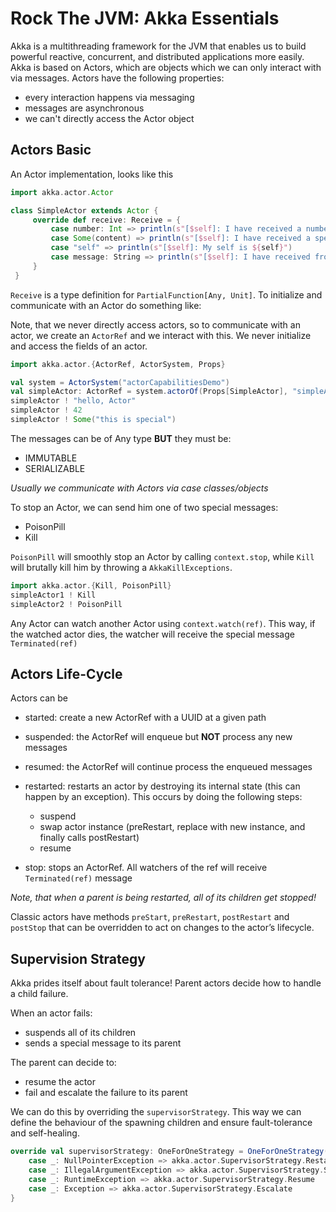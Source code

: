 # Rock The JVM: Akka Essentials

Akka is a multithreading framework for the JVM that enables us to build powerful reactive, concurrent, and distributed applications more easily. 
Akka is based on Actors, which are objects which we can only interact with via messages. Actors have the following properties:
- every interaction happens via messaging
- messages are asynchronous
- we can't directly access the Actor object


## Actors Basic
An Actor implementation, looks like this 

```scala
import akka.actor.Actor

class SimpleActor extends Actor {
     override def receive: Receive = {
         case number: Int => println(s"[$self]: I have received a number: $number")
         case Some(content) => println(s"[$self]: I have received a special message: $content")
         case "self" => println(s"[$self]: My self is ${self}")
         case message: String => println(s"[$self]: I have received from ${sender().path} message: $message")
     }
 }
```

`Receive` is a type definition for `PartialFunction[Any, Unit]`. To initialize and communicate with an Actor
do something like:

Note, that we never directly access actors, so to communicate with an actor, we create an `ActorRef` and we 
interact with this. We never initialize and access the fields of an actor.

```scala
import akka.actor.{ActorRef, ActorSystem, Props}

val system = ActorSystem("actorCapabilitiesDemo")
val simpleActor: ActorRef = system.actorOf(Props[SimpleActor], "simpleActor")
simpleActor ! "hello, Actor"
simpleActor ! 42
simpleActor ! Some("this is special")
```
The messages can be of Any type **BUT** they must be:
- IMMUTABLE
- SERIALIZABLE

*Usually we communicate with Actors via case classes/objects*

To stop an Actor, we can send him one of two special messages: 
- PoisonPill
- Kill

`PoisonPill` will smoothly stop an Actor by calling `context.stop`, while `Kill` will brutally kill him by
throwing a `AkkaKillExceptions`.
```scala
import akka.actor.{Kill, PoisonPill}
simpleActor1 ! Kill
simpleActor2 ! PoisonPill
```
Any Actor can watch another Actor using `context.watch(ref)`. This way, if the watched actor dies, the watcher will
receive the special message `Terminated(ref)` 

## Actors Life-Cycle

Actors can be 
 - started: create a new ActorRef with a UUID at a given path
 - suspended: the ActorRef will enqueue but **NOT** process any new messages
 - resumed: the ActorRef will continue process the enqueued messages
 - restarted: restarts an actor by destroying its internal state (this can happen by an exception). This occurs by doing the following steps:
   - suspend
   - swap actor instance (preRestart, replace with new instance, and finally calls postRestart)
   - resume
   
 - stop: stops an ActorRef. All watchers of the ref will receive `Terminated(ref)` message

*Note, that when a parent is being restarted, all of its children get stopped!*

Classic actors have methods `preStart`, `preRestart`, `postRestart` and `postStop` that can be overridden to act on changes to 
the actor’s lifecycle.


## Supervision Strategy

Akka prides itself about fault tolerance! Parent actors decide how to handle a child failure. 

When an actor fails:
- suspends all of its children 
- sends a special message to its parent

The parent can decide to:
- resume the actor
- fail and escalate the failure to its parent

We can do this by overriding the `supervisorStrategy`. This way we can define the behaviour of the 
spawning children and ensure fault-tolerance and self-healing.

```scala
override val supervisorStrategy: OneForOneStrategy = OneForOneStrategy(){
    case _: NullPointerException => akka.actor.SupervisorStrategy.Restart
    case _: IllegalArgumentException => akka.actor.SupervisorStrategy.Stop
    case _: RuntimeException => akka.actor.SupervisorStrategy.Resume
    case _: Exception => akka.actor.SupervisorStrategy.Escalate
}
```

